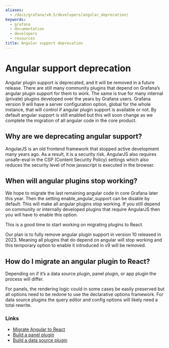 ```yaml
---
aliases:
  - /docs/grafana/v8.5/developers/angular_deprecation/
keywords:
  - grafana
  - documentation
  - developers
  - resources
title: Angular support deprecation
---
```


# Angular support deprecation

Angular plugin support is deprecated, and it will be removed in a future release. There are still many community plugins that depend on Grafana’s angular plugin support for them to work. The same is true for many internal (private) plugins developed over the years by Grafana users. Grafana version 9 will have a server configuration option, global for the whole instance, that will control if angular plugin support is available or not. By default angular support is still enabled but this will soon change as we complete the migration of all angular code in the core product.

## Why are we deprecating angular support?

AngularJS is an old frontend framework that stopped active development many years ago. As a result, it is a security risk. AngularJS also requires unsafe-eval in the CSP (Content Security Policy) settings which also reduces the security level of how javascript is executed in the browser.

## When will angular plugins stop working?

We hope to migrate the last remaining angular code in core Grafana later this year. Then the setting enable_angular_support can be disable by default. This will make all angular plugins stop working. If you still depend on community or internally developed plugins that require AngularJS then you will have to enable this option.

This is a good time to start working on migrating plugins to React.

Our plan is to fully remove angular plugin support in version 10 released in 2023. Meaning all plugins that do depend on angular will stop working and this temporary option to enable it introduced in v9 will be removed.

## How do I migrate an angular plugin to React?

Depending on if it’s a data source plugin, panel plugin, or app plugin the process will differ.

For panels, the rendering logic could in some cases be easily preserved but all options need to be redone to use the declarative options framework. For data source plugins the query editor and config options will likely need a total rewrite.

### Links

- [Migrate Angular to React](https://grafana.com/docs/grafana/v8.5/developers/plugins/migration-guide/#migrate-a-plugin-from-angular-to-react)
- [Build a panel plugin](https://grafana.com/tutorials/build-a-panel-plugin/)
- [Build a data source plugin](https://grafana.com/tutorials/build-a-data-source-plugin/)
